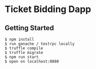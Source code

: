 
# Ticket Bidding Dapp

## Getting Started
```
$ npm install
$ run ganache / testrpc locally
$ truffle compile
$ truffle migrate
$ npm run start
$ open on localhost:8080
```
